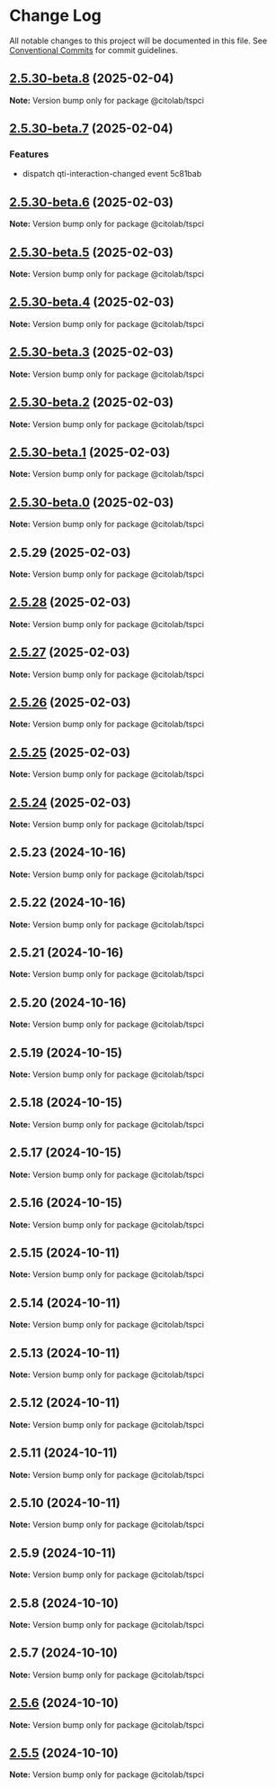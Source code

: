 # Change Log

All notable changes to this project will be documented in this file.
See [Conventional Commits](https://conventionalcommits.org) for commit guidelines.

## [2.5.30-beta.8](/compare/v2.5.30-beta.7...v2.5.30-beta.8) (2025-02-04)

**Note:** Version bump only for package @citolab/tspci





## [2.5.30-beta.7](/compare/v2.5.30-beta.6...v2.5.30-beta.7) (2025-02-04)


### Features

* dispatch qti-interaction-changed event 5c81bab





## [2.5.30-beta.6](/compare/v2.5.30-beta.5...v2.5.30-beta.6) (2025-02-03)

**Note:** Version bump only for package @citolab/tspci





## [2.5.30-beta.5](/compare/v2.5.30-beta.4...v2.5.30-beta.5) (2025-02-03)

**Note:** Version bump only for package @citolab/tspci





## [2.5.30-beta.4](/compare/v2.5.30-beta.3...v2.5.30-beta.4) (2025-02-03)

**Note:** Version bump only for package @citolab/tspci





## [2.5.30-beta.3](/compare/v2.5.30-beta.2...v2.5.30-beta.3) (2025-02-03)

**Note:** Version bump only for package @citolab/tspci





## [2.5.30-beta.2](/compare/v2.5.30-beta.1...v2.5.30-beta.2) (2025-02-03)

**Note:** Version bump only for package @citolab/tspci





## [2.5.30-beta.1](/compare/v2.5.30-beta.0...v2.5.30-beta.1) (2025-02-03)

**Note:** Version bump only for package @citolab/tspci





## [2.5.30-beta.0](/compare/v2.5.29...v2.5.30-beta.0) (2025-02-03)

**Note:** Version bump only for package @citolab/tspci





## 2.5.29 (2025-02-03)

**Note:** Version bump only for package @citolab/tspci





## [2.5.28](/compare/v2.5.27...v2.5.28) (2025-02-03)

**Note:** Version bump only for package @citolab/tspci





## [2.5.27](/compare/v2.5.26...v2.5.27) (2025-02-03)

**Note:** Version bump only for package @citolab/tspci





## [2.5.26](/compare/v2.5.25...v2.5.26) (2025-02-03)

**Note:** Version bump only for package @citolab/tspci





## [2.5.25](/compare/v2.5.24...v2.5.25) (2025-02-03)

**Note:** Version bump only for package @citolab/tspci





## [2.5.24](/compare/v2.5.23...v2.5.24) (2025-02-03)

**Note:** Version bump only for package @citolab/tspci





## 2.5.23 (2024-10-16)

**Note:** Version bump only for package @citolab/tspci





## 2.5.22 (2024-10-16)

**Note:** Version bump only for package @citolab/tspci





## 2.5.21 (2024-10-16)

**Note:** Version bump only for package @citolab/tspci





## 2.5.20 (2024-10-16)

**Note:** Version bump only for package @citolab/tspci





## 2.5.19 (2024-10-15)

**Note:** Version bump only for package @citolab/tspci





## 2.5.18 (2024-10-15)

**Note:** Version bump only for package @citolab/tspci





## 2.5.17 (2024-10-15)

**Note:** Version bump only for package @citolab/tspci





## 2.5.16 (2024-10-15)

**Note:** Version bump only for package @citolab/tspci





## 2.5.15 (2024-10-11)

**Note:** Version bump only for package @citolab/tspci





## 2.5.14 (2024-10-11)

**Note:** Version bump only for package @citolab/tspci





## 2.5.13 (2024-10-11)

**Note:** Version bump only for package @citolab/tspci





## 2.5.12 (2024-10-11)

**Note:** Version bump only for package @citolab/tspci





## 2.5.11 (2024-10-11)

**Note:** Version bump only for package @citolab/tspci





## 2.5.10 (2024-10-11)

**Note:** Version bump only for package @citolab/tspci





## 2.5.9 (2024-10-11)

**Note:** Version bump only for package @citolab/tspci





## 2.5.8 (2024-10-10)

**Note:** Version bump only for package @citolab/tspci





## 2.5.7 (2024-10-10)

**Note:** Version bump only for package @citolab/tspci





## [2.5.6](/compare/v2.5.5...v2.5.6) (2024-10-10)

**Note:** Version bump only for package @citolab/tspci





## [2.5.5](/compare/v2.5.4...v2.5.5) (2024-10-10)

**Note:** Version bump only for package @citolab/tspci

